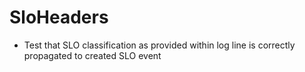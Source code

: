 # SloHeaders
- Test that SLO classification as provided within log line is correctly propagated to created SLO event
